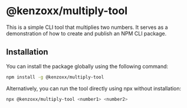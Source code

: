 # @kenzoxx/multiply-tool

This is a simple CLI tool that multiplies two numbers. It serves as a demonstration of how to create and publish an NPM CLI package.

## Installation

You can install the package globally using the following command:

```bash
npm install -g @kenzoxx/multiply-tool

```

Alternatively, you can run the tool directly using npx without installation:

```bash
npx @kenzoxx/multiply-tool <number1> <number2>

